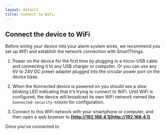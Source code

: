 ```yaml
---
layout: default
title: Connect to WiFi
---
```


## Connect the device to WiFi
Before wiring your device into your alarm system wires, we recommend you set up WiFi and establish the network 
connection with SmartThings.

1. Power on the device for the first time by plugging in a micro-USB cable and connecting it
 to any USB charger or computer. Or you can use any 6V to 24V DC power adapter plugged into the circular power port on
  the device base.
1. When the Konnected device is powered on you should see a slow blinking LED indicating that it's trying to connect to WiFi. 
Until WiFi is configured, the device will broadcast its own WiFi network named like `konnected-security-XXXXXX` for configuration.

1. Connect to this WiFi network with your smartphone or computer, and then open a web browser to 
 **[http://192.168.4.1](http://192.168.4.1)**
 
 Once you've connected to